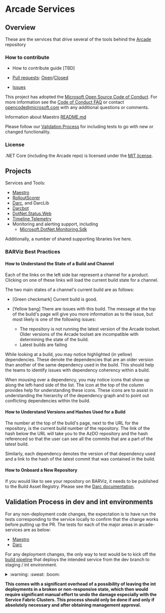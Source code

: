 # Arcade Services

## Overview

These are the services that drive several of the tools behind the [Arcade](//github.com/dotnet/arcade) repository

### How to contribute

- How to contribute guide [TBD]

- [Pull requests](https://github.com/dotnet/arcade-services/pulls): [Open](https://github.com/dotnet/arcade-services/pulls?q=is%3Aopen+is%3Apr)/[Closed](https://github.com/dotnet/arcade-services/pulls?q=is%3Apr+is%3Aclosed)

- [Issues](https://github.com/dotnet/arcade/issues)

This project has adopted the [Microsoft Open Source Code of Conduct](https://opensource.microsoft.com/codeofconduct/).  For more information see the [Code of Conduct FAQ](https://opensource.microsoft.com/codeofconduct/faq/) or contact [opencode@microsoft.com](mailto:opencode@microsoft.com) with any additional questions or comments.

Information about Maestro [README.md](src/Maestro/Readme.md)

Please follow our [Validation Process](https://github.com/dotnet/core-eng/blob/master/Documentation/Validation/README.md) for including tests to go with new or changed functionality.

### License

.NET Core (including the Arcade repo) is licensed under the [MIT license](LICENSE.TXT).

## Projects

Services and Tools:

- [Maestro](src/Maestro/Readme.md)
- [RolloutScorer](src/RolloutScorer/Readme.md)
- [Darc](src/Microsoft.DotNet.Darc/), and DarcLib
- [Darcbot](src/GitHubApps/src/DarcBot/ReadMe.md)
- [DotNet.Status.Web](src/DotNet.Status.Web/)
- [Timeline Telemetry](src/Telemetry/)
- Monitoring and alerting support, including
  - [Microsoft.DotNet.Monitoring.Sdk](src/Monitoring/Sdk/README.md)

Additionally, a number of shared supporting libraries live here.

### BARViz Best Practices

#### How to Understand the State of a Build and Channel

Each of the links on the left side bar represent a channel for a product. Clicking on one of these links will load the current build state for a channel. 

The two main states of a channel's current build are as follows: 

- [Green checkmark] Current build is good. 

- [Yellow bang] There are issues with this build. The message at the top of the build's page will give you more information as to the issue, but most likely is one of the following issues: 
  - The repository is not running the latest version of the Arcade toolset. Older versions of the Arcade toolset are incompatible with determining the state of the build. 
  - Latest builds are failing

While looking at a build, you may notice highlighted (in yellow) dependencies. These denote the dependencies that are an older version than another of the same dependency used in the build. This should help the teams to identify issues with dependency coherency within a build.  

When mousing over a dependency, you may notice icons that show up along the left-hand side of the list. The icon at the top of the column provides help for understanding these icons. These icons are to assist in understanding the hierarchy of the dependency graph and to point out conflicting dependencies within the build.  

#### How to Understand Versions and Hashes Used for a Build

The number at the top of the build's page, next to the URL for the repository, is the current build number of the repository. The link of the hash below the URL will take you to the AzDO repository and the hash referenced so that the user can see all the commits that are a part of the latest build. 

Similarly, each dependency denotes the version of that dependency used and a link to the hash of the latest commit that was contained in the build. 

#### How to Onboard a New Repository

If you would like to see your repository on BARViz, it needs to be published to the Build Asset Registry. Please see the [Darc documentation](https://github.com/dotnet/arcade/blob/master/Documentation/Darc.md).

## Validation Process in dev and int environments

For any non-deployment code changes, the expectation is to have run the tests corresponding to the service locally to confirm that the change works before putting up the PR. The tests for each of the major areas in arcade-services are as below:
- [Maestro](src\Maestro\Tests)
- [Darc](src\Microsoft.DotNet.Darc\tests)

For any deployment changes, the only way to test would be to kick off the [build pipeline](https://dev.azure.com/dnceng/internal/_build?definitionId=252&_a=summary) that deploys the intended service from the dev branch to staging / int environment.

<Details>

<Summary>
:warning: :sweat: :boom:

**This comes with a significant overhead of a possibility of leaving the int deployments in a broken or non-responsive state, which then would require significant manual effort to undo the damage especially with the Service Fabric Clusters. This process should only be done if and only if absolutely necessary and after obtaining management approval.**

</Summary>

Steps:
- Execute the azurepipeline.yaml targeting dev branch by using run pipeline and selecting the branch
![RunPipeline](Images/RunPipeline.PNG)

- Once the testing is done, rerun the pipeline for master branch to return the deployment to a last known good.

</Details>

